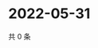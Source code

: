 # 2022-05-31

共 0 条

<!-- BEGIN WEIBO -->
<!-- 最后更新时间 Tue May 31 2022 01:22:26 GMT+0800 (China Standard Time) -->

<!-- END WEIBO -->
